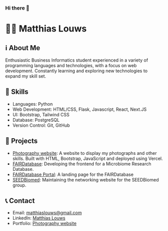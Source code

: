 ### Hi there 👋
# 👨‍💻 Matthias Louws

## ℹ️ About Me
Enthusiastic Business Informatics student experienced in a variety of programming languages and technologies, with a focus on web development. Constantly learning and exploring new technologies to expand my skill set.

## 💼 Skills
- Languages: Python
- Web Development: HTML/CSS, Flask, Javascript, React, Next.JS
- UI: Bootstrap, Tailwind CSS
- Database: PostgreSQL
- Version Control: Git, GitHub

## 🚀 Projects
- [Photography website](matthias.photography): A website to display my photographs and other skills. Built with HTML, Bootstrap, JavaScript and deployed using Vercel. 
- [FAIRDatabase](https://github.com/SheratonMV/FAIRDatabase): Developing the frontend for a Microbiome Research Database.
- [FAIRDatabase Portal](https://github.com/TeamSeedBiomed/fairdatabase-portal-main): A landing page for the FAIRDatabase
- [SEEDBiomed](https://github.com/TeamSeedBiomed/SEEDBiomed): Maintaining the networking website for the SEEDBiomed group. 

## 📞 Contact
- Email: matthiaslouws@gmail.com
- LinkedIn: [Matthias Louws](https://www.linkedin.com/in/matthiaslouws/)
- Portfolio: [Photography website](https://matthias.photography)

